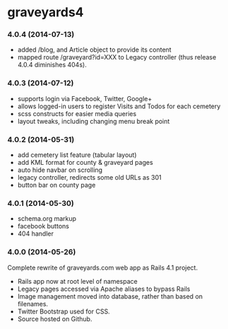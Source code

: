 
graveyards4
===========

### 4.0.4 (2014-07-13)

- added /blog, and Article object to provide its content
- mapped route /graveyard?id=XXX to Legacy controller (thus release 4.0.4 diminishes 404s).

### 4.0.3 (2014-07-12)

- supports login via Facebook, Twitter, Google+
- allows logged-in users to register Visits and Todos for each cemetery
- scss constructs for easier media queries
- layout tweaks, including changing menu break point

### 4.0.2 (2014-05-31)

- add cemetery list feature (tabular layout)
- add KML format for county & graveyard pages
- auto hide navbar on scrolling
- legacy controller, redirects some old URLs as 301
- button bar on county page

### 4.0.1 (2014-05-30)

- schema.org markup
- facebook buttons
- 404 handler 

### 4.0.0 (2014-05-26)

Complete rewrite of graveyards.com web app as Rails 4.1 project.

- Rails app now at root level of namespace
- Legacy pages accessed via Apache aliases to bypass Rails
- Image management moved into database, rather than based on filenames.
- Twitter Bootstrap used for CSS.
- Source hosted on Github.

